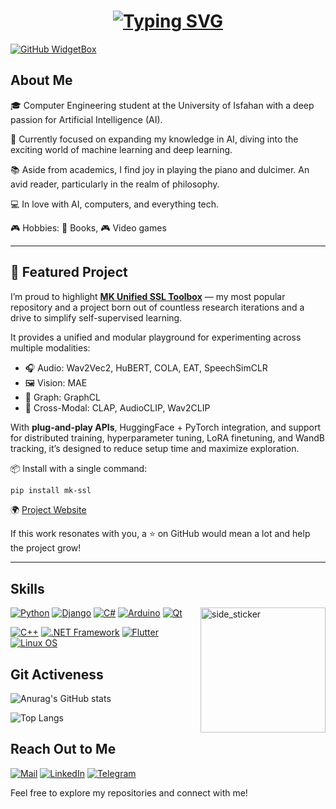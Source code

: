 <h1 align="center">
  <a href="#">
    <img src="https://readme-typing-svg.herokuapp.com?font=Fira+Code&size=28&duration=2500&pause=1000&color=00FFCC&center=true&vCenter=true&width=500&lines=Hi!+I'm+Kianoosh+Vadaei;AI+Enthusiast+%26+Developer;Welcome+to+my+GitHub+Profile!" alt="Typing SVG" />
  </a>
</h1>

[![GitHub WidgetBox](https://github-widgetbox.vercel.app/api/profile?username=kia-vadaei&data=followers,repositories,stars,commits&theme=nautilus&viridescent=nautilus)](https://github.com/kia-vadaei/)

## About Me

🎓 Computer Engineering student at the University of Isfahan with a deep passion for Artificial Intelligence (AI).

🚀 Currently focused on expanding my knowledge in AI, diving into the exciting world of machine learning and deep learning.

📚 Aside from academics, I find joy in playing the piano and dulcimer. An avid reader, particularly in the realm of philosophy.

💻 In love with AI, computers, and everything tech.

🎮 Hobbies: 📖 Books, 🎮 Video games

---

## 🚀 Featured Project

I’m proud to highlight **[MK Unified SSL Toolbox](https://github.com/MK-SSL-Lab/mk-unified-ssl-toolbox)** — my most popular repository and a project born out of countless research iterations and a drive to simplify self-supervised learning. 

It provides a unified and modular playground for experimenting across multiple modalities:
- 🎧 Audio: Wav2Vec2, HuBERT, COLA, EAT, SpeechSimCLR  
- 🖼️ Vision: MAE  
- 🧬 Graph: GraphCL  
- 🔀 Cross-Modal: CLAP, AudioCLIP, Wav2CLIP  

With **plug-and-play APIs**, HuggingFace + PyTorch integration, and support for distributed training, hyperparameter tuning, LoRA finetuning, and WandB tracking, it’s designed to reduce setup time and maximize exploration.

📦 Install with a single command:
```bash
pip install mk-ssl
```

🌍 [Project Website](https://mk-ssl-lab.github.io/mk-unified-ssl-toolbox/)

If this work resonates with you, a ⭐ on GitHub would mean a lot and help the project grow!

---

## Skills
<img align="right" width=200px height=200px alt="side_sticker" src="https://media.giphy.com/media/TEnXkcsHrP4YedChhA/giphy.gif" />

[![Python](https://skillicons.dev/icons?i=python&theme=light)](https://skillicons.dev)
[![Django](https://skillicons.dev/icons?i=django&theme=light)](https://skillicons.dev)
[![C#](https://skillicons.dev/icons?i=cs&theme=light)](https://skillicons.dev)
[![Arduino](https://skillicons.dev/icons?i=arduino&theme=light)](https://skillicons.dev)
[![Qt](https://skillicons.dev/icons?i=qt&theme=light)](https://skillicons.dev)

[![C++](https://skillicons.dev/icons?i=cpp&theme=light)](https://skillicons.dev)
[![.NET Framework](https://skillicons.dev/icons?i=dotnet&theme=light)](https://skillicons.dev)
[![Flutter](https://skillicons.dev/icons?i=flutter&theme=light)](https://skillicons.dev)
[![Linux OS](https://skillicons.dev/icons?i=linux&theme=light)](https://skillicons.dev)

## Git Activeness

![Anurag's GitHub stats](https://github-readme-stats.vercel.app/api?username=kia-vadaei&theme=codeSTACKr&show_icons=true)

![Top Langs](https://github-readme-stats.vercel.app/api/top-langs/?username=kia-vadaei&layout=compact&theme=codeSTACKr)



## Reach Out to Me

[![Mail](https://img.shields.io/badge/-Mail-D14836?style=for-the-badge&logo=Gmail&logoColor=white)](mailto:kia.vadaei@gmail.com)
[![LinkedIn](https://img.shields.io/badge/-LinkedIn-2867B2?style=for-the-badge&logo=Linkedin&logoColor=white)](https://www.linkedin.com/in/kia-vadaei-0aa58611b/)
[![Telegram](https://img.shields.io/badge/-Telegram-26A5E4?style=for-the-badge&logo=Telegram&logoColor=white)](https://t.me/kiavadaei)


Feel free to explore my repositories and connect with me!


